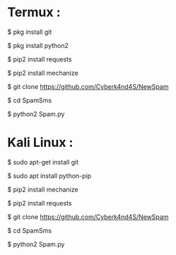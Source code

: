 # Termux :

$ pkg install git

$ pkg install python2

$ pip2 install requests

$ pip2 install mechanize

$ git clone https://github.com/Cyberk4nd4S/NewSpam

$ cd SpamSms

$ python2 Spam.py

# Kali Linux :

$ sudo apt-get install git

$ sudo apt install python-pip

$ pip2 install mechanize

$ pip2 install requests

$ git clone https://github.com/Cyberk4nd4S/NewSpam

$ cd SpamSms

$ python2 Spam.py
